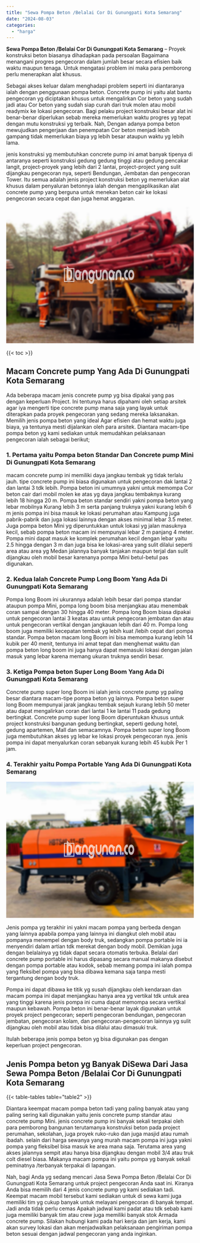 ```yaml
---
title: "Sewa Pompa Beton /Belalai Cor Di Gunungpati Kota Semarang"
date: "2024-08-03"
categories: 
  - "harga"
---
```


**Sewa Pompa Beton /Belalai Cor Di Gunungpati Kota Semarang** – Proyek konstruksi beton biasanya dihadapkan pada persoalan Bagaimana menangani progres pengecoran dalam jumlah besar secara efisien baik waktu maupun tenaga. Untuk mengatasi problem ini maka para pemborong perlu menerapkan alat khusus.

Sebagai akses keluar dalam menghadapi problem seperti ini diantaranya ialah dengan penggunaan pompa beton. Concrete pump ini yaitu alat bantu pengecoran yg diciptakan khusus untuk mengalirkan Cor beton yang sudah jadi atau Cor beton yang sudah siap curah dari truk molen atau mobil readymix ke lokasi pengecoran. Bagi pelaku project konstruksi besar alat ini benar-benar diperlukan sebab mereka memerlukan waktu progres yg tepat dengan mutu konstruksi yg terbaik. Nah, Dengan adanya pompa beton mewujudkan pengerjaan dan penempatan Cor beton menjadi lebih gampang tidak memerlukan biaya yg lebih besar ataupun waktu yg lebih lama.

jenis konstruksi yg membutuhkan concrete pump ini amat banyak tipenya di antaranya seperti konstruksi gedung gedung tinggi atau gedung pencakar langit, project-proyek yang lebih dari 2 lantai, project-project yang sulit dijangkau pengecoran nya, seperti Bendungan, Jembatan dan pengecoran Tower. Itu semua adalah jenis project konstruksi beton yg memerlukan alat khusus dalam penyaluran betonnya ialah dengan mengaplikasikan alat concrete pump yang berguna untuk menekan beton cair ke lokasi pengecoran secara cepat dan juga hemat anggaran.

![Sewa Pompa Beton /Belalai Cor Di Gunungpati Kota Semarang](/images/sewa-concrete-pump-37.png)

{{< toc >}}

## Macam Concrete pump Yang Ada Di Gunungpati Kota Semarang

Ada beberapa macam jenis concrete pump yg bisa dipakai yang pas dengan keperluan Project. Ini tentunya harus dipahami oleh setiap arsitek agar iya mengerti tipe concrete pump mana saja yang layak untuk diterapkan pada proyek pengecoran yang sedang mereka laksanakan. Memilih jenis pompa beton yang ideal Agar efisien dan hemat waktu juga biaya, ya tentunya mesti dijalankan oleh para arsitek. Diantara macam-tipe pompa beton yg kami sediakan untuk memudahkan pelaksanaan pengecoran ialah sebagai berikut;

### 1\. Pertama yaitu Pompa beton Standar Dan Concrete pump Mini Di Gunungpati Kota Semarang

macam concrete pump ini memiliki daya jangkau tembak yg tidak terlalu jauh. tipe concrete pump ini biasa digunakan untuk pengecoran dak lantai 2 dan lantai 3 tdk lebih. Pompa beton ini umumnya yakni untuk memompa Cor beton cair dari mobil molen ke atas yg daya jangkau tembaknya kurang lebih 18 hingga 20 m. Pompa beton standar sendiri yakni pompa beton yang lebar mobilnya Kurang lebih 3 m serta panjang truknya yakni kurang lebih 6 m jenis pompa ini bisa masuk ke lokasi perumahan atau Kampung juga pabrik-pabrik dan juga lokasi lainnya dengan akses minimal lebar 3.5 meter. Juga pompa beton Mini yg diperuntukkan untuk lokasi yg jalan masuknya kecil, sebab pompa beton macam ini mempunyai lebar 2 m panjang 4 meter. Pompa mini dapat masuk ke komplek perumahan kecil dengan lebar yaitu 2.5 hingga dengan 3 m dan juga bisa ke lokasi-area yang sulit dilalui seperti area atau area yg Medan jalannya banyak tanjakan maupun terjal dan sulit dijangkau oleh mobil besar karenanya pompa Mini betul-betul pas digunakan.

### 2\. Kedua Ialah Concrete Pump Long Boom Yang Ada Di Gunungpati Kota Semarang

Pompa long Boom ini ukurannya adalah lebih besar dari pompa standar ataupun pompa Mini, pompa long boom bisa menjangkau atau menembak coran sampai dengan 30 hingga 40 meter. Pompa long Boom biasa dipakai untuk pengecoran lantai 3 keatas atau untuk pengecoran jembatan dan atau untuk pengecoran vertikal dengan jangkauan lebih dari 40 m. Pompa long boom juga memiliki kecepatan tembak yg lebih kuat /lebih cepat dari pompa standar. Pompa beton macam long Boom ini bisa memompa kurang lebih 14 kubik per 40 menit, tentunya ini amat tepat dan menghemat waktu dan pompa beton long boom ini juga hanya dapat memasuki lokasi dengan jalan masuk yang lebar karena memang ukuran truknya sendiri besar.

### 3\. Ketiga Pompa beton Super Long Boom Yang Ada Di Gunungpati Kota Semarang

Concrete pump super long Boom ini ialah jenis concrete pump yg paling besar diantara macam-tipe pompa beton yg lainnya. Pompa beton super long Boom mempunyai jarak jangkau tembak sejauh kurang lebih 50 meter atau dapat mengalirkan coran dari lantai 1 ke lantai 11 pada gedung bertingkat. Concrete pump super long Boom diperuntukan khusus untuk project konstruksi bangunan gedung bertingkat, seperti gedung hotel, gedung apartemen, Mall dan semacamnya. Pompa beton super long Boom juga membutuhkan akses yg lebar ke lokasi proyek pengecoran nya. jenis pompa ini dapat menyalurkan coran sebanyak kurang lebih 45 kubik Per 1 jam.

### 4\. Terakhir yaitu Pompa Portable Yang Ada Di Gunungpati Kota Semarang

![Sewa Pompa Beton /Belalai Cor Di Gunungpati Kota Semarang](/images/sewa-concrete-pump-16.png)

Jenis pompa yg terakhir ini yakni macam pompa yang berbeda dengan yang lainnya apabila pompa yang lainnya ini diangkut oleh mobil atau pompanya menempel dengan body truk, sedangkan pompa portable ini ia menyendiri dalam artian tdk merekat dengan body mobil. Demikian juga dengan belalainya yg tidak dapat secara otomatis terbuka. Belalai dari concrete pump portable ini harus dipasang secara manual makanya disebut dengan pompa portable atau kodok, sebab memang pompa ini ialah pompa yang fleksibel pompa yang bisa dibawa kemana saja tanpa mesti tergantung dengan body truk.

Pompa ini dapat dibawa ke titik yg susah dijangkau oleh kendaraan dan macam pompa ini dapat menjangkau hanya area yg vertikal tdk untuk area yang tinggi karena jenis pompa ini cuma dapat memompa secara vertikal maupun kebawah. Pompa beton ini benar-benar layak digunakan untuk proyek project pengecoran; seperti pengecoran bendungan, pengecoran jembatan, pengecoran kolam, dan pengecoran-pengecoran lainnya yg sulit dijangkau oleh mobil atau tidak bisa dilalui atau dimasuki truk.

Itulah beberapa jenis pompa beton yg bisa digunakan pas dengan keperluan project pengecoran.

## Jenis Pompa beton yg Banyak DiSewa Dari Jasa Sewa Pompa Beton /Belalai Cor Di Gunungpati Kota Semarang

{{< table-tables table="table2" >}}

Diantara keempat macam pompa beton tadi yang paling banyak atau yang paling sering kali digunakan yaitu jenis concrete pump standar atau concrete pump Mini. jenis concrete pump ini banyak sekali terpakai oleh para pemborong bangunan terutamanya konstruksi beton pada project perumahan, sekolahan, juga proyek ruko-ruko dan juga masjid atau rumah ibadah. selain dari harga sewanya yang murah macam pompa ini juga yakni pompa yang fleksibel bisa masuk ke area mana saja. Terutama area yang akses jalannya sempit atau hanya bisa dijangkau dengan mobil 3/4 atau truk colt diesel biasa. Makanya macam pompa ini yaitu pompa yg banyak sekali peminatnya /terbanyak terpakai di lapangan.

Nah, bagi Anda yg sedang mencari Jasa Sewa Pompa Beton /Belalai Cor Di Gunungpati Kota Semarang untuk project pengecoran Anda saat ini. Kiranya Anda bisa memilih dari 4 jenis concrete pump yg kami sediakan tadi. Keempat macam mobil tersebut kami sediakan untuk di sewa kami juga memiliki tim yg cukup banyak untuk melayani pengecoran di banyak tempat. Jadi anda tidak perlu cemas Apakah jadwal kami padat atau tdk sebab kami juga memiliki banyak tim atau crew juga memiliki banyak stok Armada concrete pump. Silakan hubungi kami pada hari kerja dan jam kerja, kami akan survey lokasi dan akan menjadwalkan pelaksanaan pengiriman pompa beton sesuai dengan jadwal pengecoran yang anda inginkan.
